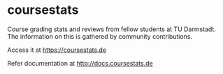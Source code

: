 # coursestats
Course grading stats and reviews from fellow students at TU Darmstadt. The information on this is gathered by community contributions. 

Access it at https://coursestats.de

Refer documentation at http://docs.coursestats.de
